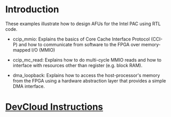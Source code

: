 # Introduction

These examples illustrate how to design AFUs for the Intel PAC using RTL code.

- ccip_mmio: Explains the basics of Core Cache Interface Protocol (CCI-P) and how to communicate from software to the FPGA over memory-mapped I/O (MMIO)

- ccip_mc_read: Explains how to do multi-cycle MMIO reads and how to interface with resources other than register (e.g. block RAM).

- dma_loopback: Explains how to access the host-processor's memory from the FPGA using a hardware abstraction layer that provides a simple DMA interface.

# [DevCloud Instructions](https://github.com/ARC-Lab-UF/intel-training-modules#devcloud-instructions)


